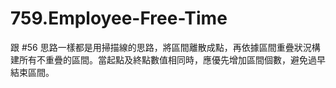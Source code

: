 # 759.Employee-Free-Time

跟 #56 思路一樣都是用掃描線的思路，將區間離散成點，再依據區間重疊狀況構建所有不重疊的區間。當起點及終點數值相同時，應優先增加區間個數，避免過早結束區間。

